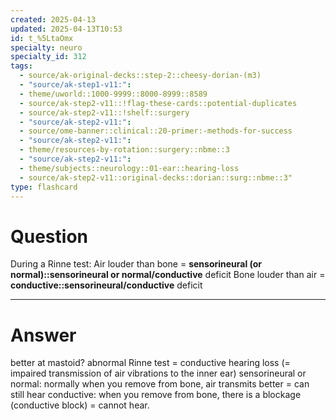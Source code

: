 ```yaml
---
created: 2025-04-13
updated: 2025-04-13T10:53
id: t_%5LtaOmx
specialty: neuro
specialty_id: 312
tags:
  - source/ak-original-decks::step-2::cheesy-dorian-(m3)
  - "source/ak-step1-v11:": 
  - theme/uworld::1000-9999::8000-8999::8589
  - source/ak-step2-v11::!flag-these-cards::potential-duplicates
  - source/ak-step2-v11::!shelf::surgery
  - "source/ak-step2-v11:": 
  - source/ome-banner::clinical::20-primer:-methods-for-success
  - "source/ak-step2-v11:": 
  - theme/resources-by-rotation::surgery::nbme::3
  - "source/ak-step2-v11:": 
  - theme/subjects::neurology::01-ear::hearing-loss
  - source/ak-step2-v11::original-decks::dorian::surg::nbme::3"
type: flashcard
---
```


# Question
During a Rinne test:   Air louder than bone = **sensorineural (or normal)::sensorineural or normal/conductive** deficit Bone louder than air = **conductive::sensorineural/conductive** deficit

---

# Answer
better at mastoid? abnormal Rinne test = conductive hearing loss (= impaired transmission of air vibrations to the inner ear)    sensorineural or normal: normally when you remove from bone, air transmits better = can still hear conductive: when you remove from bone, there is a blockage (conductive block) = cannot hear.